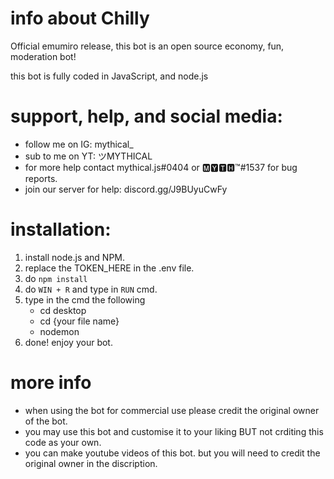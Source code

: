 # info about Chilly
Official emumiro release, this bot is an open source economy, fun, moderation  bot!

this bot is fully coded in JavaScript, and node.js
# support, help, and social media:
   - follow me on IG: mythical_
   - sub to me on YT: ツMYTHICAL
   - for more help contact mythical.js#0404 or 🅼🆈🆃🅷™#1537 for bug reports.
   - join our server for help: discord.gg/J9BUyuCwFy
# installation:
1. install node.js and NPM.
2. replace the TOKEN_HERE in the .env file.
3. do `npm install`
4. do `WIN + R` and type in `RUN` cmd.
5. type in the cmd the following
    - cd desktop
    - cd {your file name}
    - nodemon
4. done! enjoy your bot.

# more info
- when using the bot for commercial use please credit the original owner of the bot.
- you may use this bot and customise it to your liking BUT not crditing this code as your own.
- you can make youtube videos of this bot. but you will need to credit the original owner in the discription.

